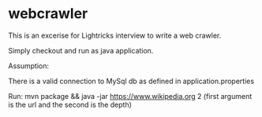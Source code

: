 # webcrawler

This is an excerise for Lightricks interview to write a web crawler.

Simply checkout and run as java application.

Assumption:

There is a valid connection to MySql db as defined in application.properties

Run: mvn package && java -jar https://www.wikipedia.org 2 (first argument is the url and the second is the depth)

